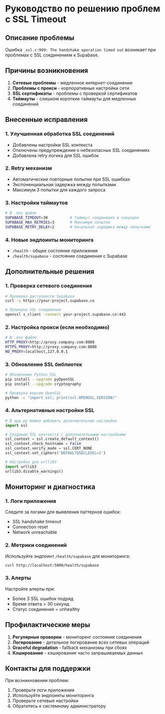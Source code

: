 # Руководство по решению проблем с SSL Timeout

## Описание проблемы

Ошибка `_ssl.c:999: The handshake operation timed out` возникает при проблемах с SSL соединением к Supabase.

## Причины возникновения

1. **Сетевые проблемы** - медленное интернет-соединение
2. **Проблемы с прокси** - корпоративные настройки сети
3. **SSL сертификаты** - проблемы с проверкой сертификатов
4. **Таймауты** - слишком короткие таймауты для медленных соединений

## Внесенные исправления

### 1. Улучшенная обработка SSL соединений

- Добавлены настройки SSL контекста
- Отключены предупреждения о небезопасных SSL соединениях
- Добавлена retry логика для SSL ошибок

### 2. Retry механизм

- Автоматические повторные попытки при SSL ошибках
- Экспоненциальная задержка между попытками
- Максимум 3 попытки для каждого запроса

### 3. Настройки таймаутов

```bash
# В .env файле
SUPABASE_TIMEOUT=30          # Таймаут соединения в секундах
SUPABASE_MAX_RETRIES=3       # Максимум попыток
SUPABASE_RETRY_DELAY=2       # Начальная задержка между попытками
```

### 4. Новые эндпоинты мониторинга

- `/health` - общее состояние приложения
- `/health/supabase` - состояние соединения с Supabase

## Дополнительные решения

### 1. Проверка сетевого соединения

```bash
# Проверка доступности Supabase
curl -v https://your-project.supabase.co

# Проверка SSL соединения
openssl s_client -connect your-project.supabase.co:443
```

### 2. Настройка прокси (если необходимо)

```bash
# В .env файле
HTTP_PROXY=http://proxy.company.com:8080
HTTPS_PROXY=http://proxy.company.com:8080
NO_PROXY=localhost,127.0.0.1
```

### 3. Обновление SSL библиотек

```bash
# Обновление Python SSL
pip install --upgrade pyOpenSSL
pip install --upgrade cryptography

# Проверка версии OpenSSL
python -c "import ssl; print(ssl.OPENSSL_VERSION)"
```

### 4. Альтернативные настройки SSL

```python
# В app.py можно добавить дополнительные настройки
import ssl

# Создание SSL контекста с дополнительными настройками
ssl_context = ssl.create_default_context()
ssl_context.check_hostname = False
ssl_context.verify_mode = ssl.CERT_NONE
ssl_context.set_ciphers('DEFAULT@SECLEVEL=1')

# Настройка для urllib3
import urllib3
urllib3.disable_warnings()
```

## Мониторинг и диагностика

### 1. Логи приложения

Следите за логами для выявления паттернов ошибок:
- SSL handshake timeout
- Connection reset
- Network unreachable

### 2. Метрики соединений

Используйте эндпоинт `/health/supabase` для мониторинга:
```bash
curl http://localhost:5000/health/supabase
```

### 3. Алерты

Настройте алерты при:
- Более 3 SSL ошибок подряд
- Время ответа > 30 секунд
- Статус соединения = unhealthy

## Профилактические меры

1. **Регулярные проверки** - мониторинг состояния соединения
2. **Логирование** - детальное логирование всех сетевых операций
3. **Graceful degradation** - fallback механизмы при сбоях
4. **Кэширование** - кэширование часто запрашиваемых данных

## Контакты для поддержки

При возникновении проблем:
1. Проверьте логи приложения
2. Используйте эндпоинты мониторинга
3. Проверьте сетевые настройки
4. Обратитесь к системному администратору
